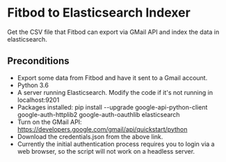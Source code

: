 # Fitbod to Elasticsearch Indexer

Get the CSV file that Fitbod can export via GMail API and index the data in elasticsearch.

## Preconditions

* Export some data from Fitbod and have it sent to a Gmail account.
* Python 3.6
* A server running Elasticsearch. Modify the code if it's not running in localhost:9201
* Packages installed:
    pip install --upgrade google-api-python-client google-auth-httplib2 google-auth-oauthlib elasticsearch
* Turn on the GMail API:
    https://developers.google.com/gmail/api/quickstart/python
* Download the credentials.json from the above link.
* Currently the initial authentication process requires you to login via a web browser, so the script will not work on a headless server.
